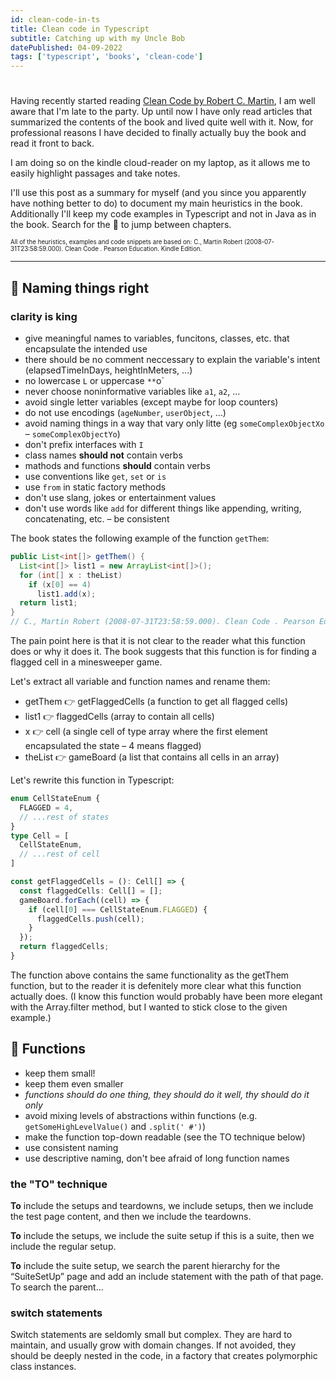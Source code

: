 ```yaml
---
id: clean-code-in-ts
title: Clean code in Typescript
subtitle: Catching up with my Uncle Bob 
datePublished: 04-09-2022
tags: ['typescript', 'books', 'clean-code']
---
```


# 

Having recently started reading [Clean Code by Robert C. Martin](https://www.goodreads.com/book/show/3735293-clean-code), I am well aware that I'm late to the party. Up until now I have only read articles that summarized the contents of the book and lived quite well with it. 
Now, for professional reasons I have decided to finally actually buy the book and read it front to back.

I am doing so on the kindle cloud-reader on my laptop, as it allows me to easily highlight passages and take notes.

I'll use this post as a summary for myself (and you since you apparently have nothing better to do) to document my main heuristics in the book. Additionally I'll keep my code examples in Typescript and not in Java as in the book. Search for the 🦧 to jump between chapters.

<sup><sub>
All of the heuristics, examples and code snippets are based on: 
C., Martin Robert (2008-07-31T23:58:59.000). Clean Code . Pearson Education. Kindle Edition.
</sub></sup>

---

## 🦧 Naming things right
### clarity is king

- give meaningful names to variables, funcitons, classes, etc. that encapsulate the intended use
- there should be no comment neccessary to explain the variable's intent (elapsedTimeInDays, heightInMeters, ...)
- no lowercase `L` or uppercase `**`o`
- never choose noninformative variables like `a1`, `a2`, ...
- avoid single letter variables (except maybe for loop counters)
- do not use encodings (`ageNumber`, `userObject`, ...)
- avoid naming things in a way that vary only litte (eg `someComplexObjectXo` – `someComplexObjectYo`)
- don't prefix interfaces with `I`
- class names **should not** contain verbs
- mathods and functions **should** contain verbs
- use conventions like `get`, `set` or `is`
- use `from` in static factory methods
- don't use slang, jokes or entertainment values
- don't use words like `add` for different things like appending, writing, concatenating, etc. – be consistent



The book states the following example of the function `getThem`:
```java
public List<int[]> getThem() {
  List<int[]> list1 = new ArrayList<int[]>();
  for (int[] x : theList)
    if (x[0] == 4)
      list1.add(x);
  return list1;
}
// C., Martin Robert (2008-07-31T23:58:59.000). Clean Code . Pearson Education. Kindle Edition. 
```

The pain point here is that it is not clear to the reader what this function does or why it does it. The book suggests that this function is for finding a flagged cell in a minesweeper game.

Let's extract all variable and function names and rename them:
- getThem 👉 getFlaggedCells (a function to get all flagged cells)
- list1 👉 flaggedCells (array to contain all cells)
- x 👉 cell (a single cell of type array where the first element encapsulated the state – 4 means flagged)
- theList 👉 gameBoard (a list that contains all cells in an array)

Let's rewrite this function in Typescript:
```ts
enum CellStateEnum {
  FLAGGED = 4,
  // ...rest of states
}
type Cell = [
  CellStateEnum,
  // ...rest of cell
]

const getFlaggedCells = (): Cell[] => {
  const flaggedCells: Cell[] = [];
  gameBoard.forEach((cell) => {
    if (cell[0] === CellStateEnum.FLAGGED) {
      flaggedCells.push(cell);
    }
  });
  return flaggedCells;
}
```
The function above contains the same functionality as the getThem function, but to the reader it is defenitely more clear what this function actually does. (I know this function would probably have been more elegant with the Array.filter method, but I wanted to stick close to the given example.)

## 🦧 Functions

- keep them small!
- keep them even smaller
- *functions should do one thing, they should do it well, thy should do it only*
- avoid mixing levels of abstractions within functions (e.g. `getSomeHighLevelValue()` and `.split(' #')`)
- make the function top-down readable (see the TO technique below)
- use consistent naming
- use descriptive naming, don't bee afraid of long function names

### the "TO" technique
**To** include the setups and teardowns, we include setups, then we include the test page content, and then we include the teardowns.

**To** include the setups, we include the suite setup if this is a suite, then we include the regular setup. 

**To** include the suite setup, we search the parent hierarchy for the “SuiteSetUp” page and add an include statement with the path of that page. To search the parent…

### switch statements

Switch statements are seldomly small but complex. They are hard to maintain, and usually grow with domain changes. If not avoided, they should be deeply nested in the code, in a factory that creates polymorphic class instances. 


